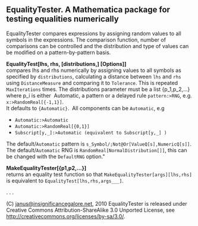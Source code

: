 EqualityTester. A Mathematica package for testing equalities numerically
------------------------------------------------------------------------

EqualityTester compares expressions by assigning random values to all symbols in the expressions. The comparison function, number of comparisons can be controlled and the distribution and type of values can be modified on a pattern-by-pattern basis. 

__EqualityTest[lhs, rhs, [distributions,] [Options]]__  
compares lhs and rhs numerically by assigning values to all symbols as  specified by `distributions`, calculating a distance between `lhs` and `rhs`  using `DistanceMeasure` and comparing it to `Tolerance`. This is repeated `MaxIterations` times. The distributions parameter must be a list {p_1,p_2,...} where p_i is either  Automatic, a pattern  or a delayed rule `pattern:>RNG`, e.g. `x:>RandomReal[{-1,1}]`.  
It defaults to `{Automatic}`.   All components can be `Automatic`, e.g

  - `Automatic:>Automatic`
  - `Automatic:>RandomReal[{0,1}]`
  - `Subscript[y,_]:>Automatic (equivalent to Subscript[y,_] )`

The default/`Automatic` pattern is `s_Symbol/;Not@Or[ValueQ[s],NumericQ[s]]`. The default/`Automatic` RNG is `RandomReal[NormalDistribution[]]`, this can be changed with the `DefaultRNG` option."

__MakeEqualityTester[{p1,p2,...}]__  
returns an equality test function so that `MakeEqualityTester[args][lhs,rhs]` is equivalent to `EqualityTest[lhs,rhs,args___]`.

 . . .

(C) janus@insignificancegalore.net, 2010
EqualityTester is released under Creative Commons Attribution-ShareAlike 3.0 Unported License, see http://creativecommons.org/licenses/by-sa/3.0/.


